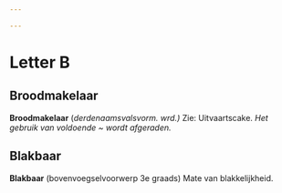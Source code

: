 ```yaml
---

---
```

# Letter B

## Broodmakelaar

**Broodmakelaar** (_derdenaamsvalsvorm. wrd.)_ Zie: Uitvaartscake.  _Het gebruik van voldoende \~ wordt afgeraden._ 

## Blakbaar

**Blakbaar** (bovenvoegselvoorwerp 3e graads) Mate van blakkelijkheid.